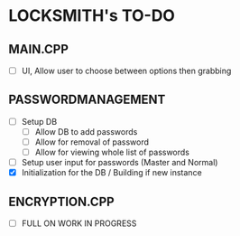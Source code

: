 # LOCKSMITH's TO-DO

## MAIN.CPP
- [ ] UI, Allow user to choose between options then grabbing

## PASSWORDMANAGEMENT
- [ ] Setup DB 
  - [ ] Allow DB to add passwords
  - [ ] Allow for removal of password
  - [ ] Allow for viewing whole list of passwords
- [ ] Setup user input for passwords (Master and Normal)
- [x] Initialization for the DB / Building if new instance 

## ENCRYPTION.CPP
- [ ] FULL ON WORK IN PROGRESS